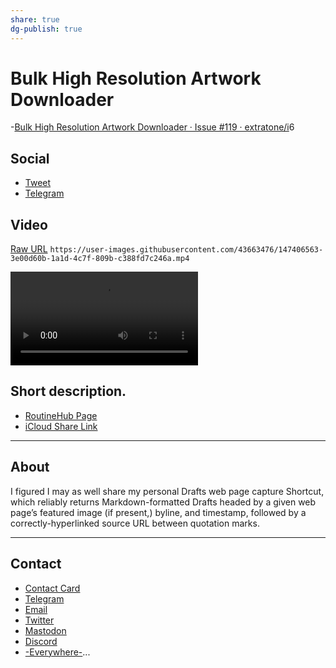 ```yaml
---
share: true
dg-publish: true
---
```

# Bulk High Resolution Artwork Downloader
-[Bulk High Resolution Artwork Downloader · Issue #119 · extratone/i](https://github.com/extratone/i/issues/119)6 

## Social
- [Tweet](https://twitter.com/NeoYokel/status/1475064933830344707)
- [Telegram](https://t.me/extratone/9384)


## Video
[Raw URL](https://user-images.githubusercontent.com/43663476/147406563-3e00d60b-1a1d-4c7f-809b-c388fd7c246a.mp4)
`https://user-images.githubusercontent.com/43663476/147406563-3e00d60b-1a1d-4c7f-809b-c388fd7c246a.mp4`

<video controls>
  <source src="https://user-images.githubusercontent.com/43663476/147406563-3e00d60b-1a1d-4c7f-809b-c388fd7c246a.mp4">
</video>

## Short description.

- [RoutineHub Page](https://routinehub.co/shortcut/8994/)
- [iCloud Share Link](https://www.icloud.com/shortcuts/5bd639a8c8894d32ba7f2a1d8fcc971b)

---

## About
I figured I may as well share my personal Drafts web page capture Shortcut, which reliably returns Markdown-formatted Drafts headed by a given web page’s featured image (if present,) byline, and timestamp, followed by a correctly-hyperlinked source URL between quotation marks.

---

## Contact

- [Contact Card](https://davidblue.wtf/db.vcf)
- [Telegram](https://t.me/extratone)
- [Email](mailto:davidblue@extratone.com) 
- [Twitter](https://twitter.com/NeoYokel)
- [Mastodon](https://mastodon.social/@DavidBlue)
- [Discord](https://discord.gg/0b9KQUKP858b0iZF)
- [-Everywhere-](https://raindrop.io/davidblue/social-directory-21059174)...